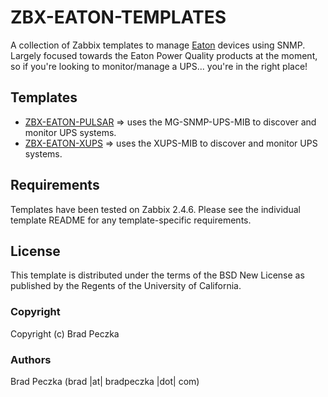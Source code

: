 ZBX-EATON-TEMPLATES
===================

A collection of Zabbix templates to manage [Eaton](http://www.eaton.com) devices using SNMP. Largely focused towards the Eaton Power Quality products at the moment, so if you're looking to monitor/manage a UPS... you're in the right place!

Templates
---------

  * [ZBX-EATON-PULSAR](https://github.com/bradpeczka/zabbix/tree/master/Eaton/ZBX-EATON-PULSAR) => uses the MG-SNMP-UPS-MIB to discover and monitor UPS systems. 
  * [ZBX-EATON-XUPS](https://github.com/bradpeczka/zabbix/tree/master/Eaton/ZBX-EATON-XUPS) => uses the XUPS-MIB to discover and monitor UPS systems. 

Requirements
------------

Templates have been tested on Zabbix 2.4.6. Please see the individual template README for any template-specific requirements.

License
-------

This template is distributed under the terms of the BSD New License as published by the Regents of the University of California.

### Copyright

  Copyright (c) Brad Peczka

### Authors
  
  Brad Peczka
  (brad |at| bradpeczka |dot| com)
